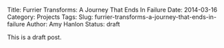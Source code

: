 Title: Furrier Transforms: A Journey That Ends In Failure
Date: 2014-03-16
Category: Projects
Tags: 
Slug: furrier-transforms-a-journey-that-ends-in-failure
Author: Amy Hanlon
Status: draft

This is a draft post.